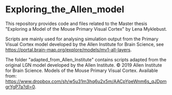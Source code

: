 # Exploring_the_Allen_model

This repository provides code and files related to the Master thesis "Exploring a Model of the Mouse Primary Visual Cortex" by Lena Myklebust.

Scripts are mainly used for analysing simulation output from the Primary Visual Cortex model developed by the Allen Institute for Brain Science, see https://portal.brain-map.org/explore/models/mv1-all-layers.

The folder "adapted_from_Allen_Institute" contains scripts adapted from the original LGN model developed by the Allen Institute. © 2019 Allen Institute for Brain Science. Models of the Mouse Primary Visual Cortex. Available from: https://www.dropbox.com/sh/w5u31m3hq6u2x5m/AACpYpeWnm6s_qJDpmgrYgP7a?dl=0.

